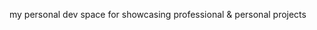 my personal dev space for showcasing professional & personal projects

<!--
comment
![hippo]([https://tenor.com/bD8z0.gif])
-->
